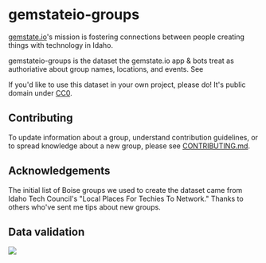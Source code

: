 # gemstateio-groups

[gemstate.io](http://gemstate.io)'s mission is fostering connections between people creating things with technology in Idaho.

gemstateio-groups is the dataset the gemstate.io app & bots treat as authoriative about group names, locations, and events. See 

If you'd like to use this dataset in your own project, please do! It's public domain under [CC0](LICENSE).

## Contributing

To update information about a group, understand contribution guidelines, or to spread knowledge about a new group, please see [CONTRIBUTING.md](CONTRIBUTING.md).

## Acknowledgements
The initial list of Boise groups we used to create the dataset came from Idaho Tech Council's "Local Places For Techies To Network." Thanks to others who've sent me tips about new groups.

## Data validation

[![](https://circleci.com/gh/waded/gemstateio-groups.png?style=shield)](https://circleci.com/gh/waded/gemstateio-groups)
